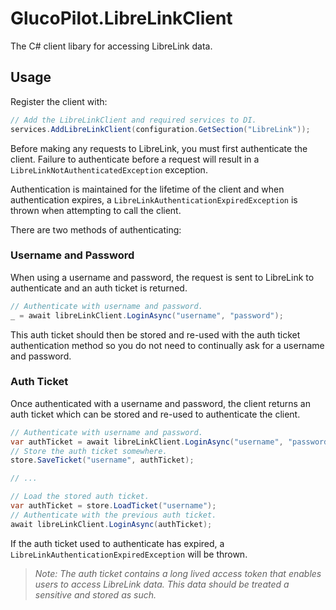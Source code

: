 # GlucoPilot.LibreLinkClient
The C# client libary for accessing LibreLink data.

## Usage
Register the client with:

```csharp
// Add the LibreLinkClient and required services to DI.
services.AddLibreLinkClient(configuration.GetSection("LibreLink"));
```

Before making any requests to LibreLink, you must first authenticate the client. Failure to authenticate before a request will result in a `LibreLinkNotAuthenticatedException` exception. 

Authentication is maintained for the lifetime of the client and when authentication expires, a `LibreLinkAuthenticationExpiredException` is thrown when attempting to call the client.

There are two methods of authenticating:

### Username and Password
When using a username and password, the request is sent to LibreLink to authenticate and an auth ticket is returned.

```csharp
// Authenticate with username and password.
_ = await libreLinkClient.LoginAsync("username", "password");
```

This auth ticket should then be stored and re-used with the auth ticket authentication method so you do not need to continually ask for a username and password.

### Auth Ticket
Once authenticated with a username and password, the client returns an auth ticket which can be stored and re-used to authenticate the client.

```csharp
// Authenticate with username and password.
var authTicket = await libreLinkClient.LoginAsync("username", "password");
// Store the auth ticket somewhere.
store.SaveTicket("username", authTicket);

// ...

// Load the stored auth ticket.
var authTicket = store.LoadTicket("username");
// Authenticate with the previous auth ticket.
await libreLinkClient.LoginAsync(authTicket);
```

If the auth ticket used to authenticate has expired, a `LibreLinkAuthenticationExpiredException` will be thrown.

> _Note: The auth ticket contains a long lived access token that enables users to access LibreLink data. This data should be treated a sensitive and stored as such._